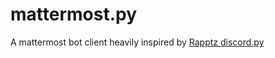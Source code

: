 # mattermost.py
A mattermost bot client heavily inspired by [Rapptz discord.py](https://github.com/Rapptz/discord.py)
